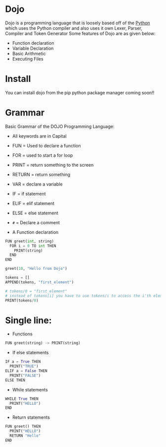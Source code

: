 # Dojo
Dojo is a programming language that is loosely based off of the [Python](https://python.org) which uses the Python compiler and also uses it own Lexer, Parser, Compiler and Token Generator
Some features of Dojo are as given below:
- Function declaration
- Variable Declaration
- Basic Arithmetic
- Executing Files

# Install
You can install dojo from the pip python package manager coming soon!!

# Grammar
Basic Grammar of the DOJO Programming Language:
- All keywords are in Capital
- FUN = Used to declare a function
- FOR = used to start a for loop
- PRINT = return something to the screen
- RETURN = return something
- VAR = declare a variable
- IF = if statement
- ELIF = elif statement
- ELSE = else statement 
- `#` = Declare a comment 

- A Function declaration
```python
FUN greet(int, string)
  FOR i = 0 TO int THEN
    PRINT(string)
  END
END

greet(10, "Hello from Dojo")
```
```python
tokens = []
APPEND(tokens, "first_element")

# tokens/0 = "first_element"
# instead of tokens[i] you have to use tokens/i to access the i'th element
PRINT(tokens/0)
```
# Single line:
* Functions
```python
FUN greet(string) -> PRINT(string)
```
* If else statements
```python
IF a = True THEN
  PRINT("TRUE")
ELIF a = False THEN
  PRINT("FALSE")
ELSE THEN
```
* While statements
```python
WHILE True THEN
  PRINT("HELLO")
END
 ```
* Return statements
```python
FUN greet() THEN
  PRINT("HELLO")
  RETURN "Hello"
END
```
